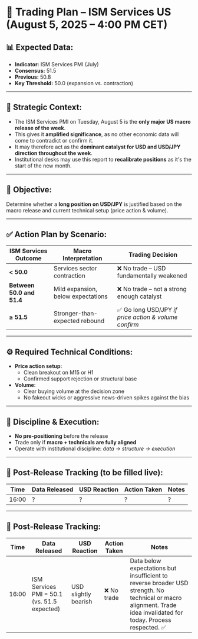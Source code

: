 # 🧭 Trading Plan – ISM Services US (August 5, 2025 – 4:00 PM CET)

## 📊 Expected Data:
- **Indicator:** ISM Services PMI (July)
- **Consensus:** 51.5
- **Previous:** 50.8
- **Key Threshold:** 50.0 (expansion vs. contraction)

---

## 🔎 Strategic Context:

- The ISM Services PMI on Tuesday, August 5 is the **only major US macro release of the week**.
- This gives it **amplified significance**, as no other economic data will come to contradict or confirm it.
- It may therefore act as the **dominant catalyst for USD and USD/JPY direction throughout the week**.
- Institutional desks may use this report to **recalibrate positions** as it's the start of the new month.

---

## 🎯 Objective:
Determine whether a **long position on USD/JPY** is justified based on the macro release and current technical setup (price action & volume).

---

## ✅ Action Plan by Scenario:

| ISM Services Outcome | Macro Interpretation | Trading Decision |
|----------------------|----------------------|------------------|
| **< 50.0** | Services sector contraction | ❌ No trade – USD fundamentally weakened |
| **Between 50.0 and 51.4** | Mild expansion, below expectations | ❌ No trade – not a strong enough catalyst |
| **≥ 51.5** | Stronger-than-expected rebound | ✅ Go long USD/JPY *if price action & volume confirm* |

---

## ⚙️ Required Technical Conditions:
- **Price action setup:**
  - Clean breakout on M15 or H1
  - Confirmed support rejection or structural base
- **Volume:**
  - Clear buying volume at the decision zone
  - No fakeout wicks or aggressive news-driven spikes against the bias

---

## 🔐 Discipline & Execution:
- **No pre-positioning** before the release
- Trade only if **macro + technicals are fully aligned**
- Operate with institutional discipline: *data → structure → execution*

---

## 🧾 Post-Release Tracking (to be filled live):
| Time | Data Released | USD Reaction | Action Taken | Notes |
|------|----------------|--------------|---------------|-------|
| 16:00 | ? | ? | ? | ? |

---

## 🧾 Post-Release Tracking:

| Time | Data Released | USD Reaction | Action Taken | Notes |
|------|----------------|--------------|---------------|-------|
| 16:00 | ISM Services PMI = 50.1 (vs. 51.5 expected) | USD slightly bearish | ❌ No trade | Data below expectations but insufficient to reverse broader USD strength. No technical or macro alignment. Trade idea invalidated for today. Process respected. ✅ |
